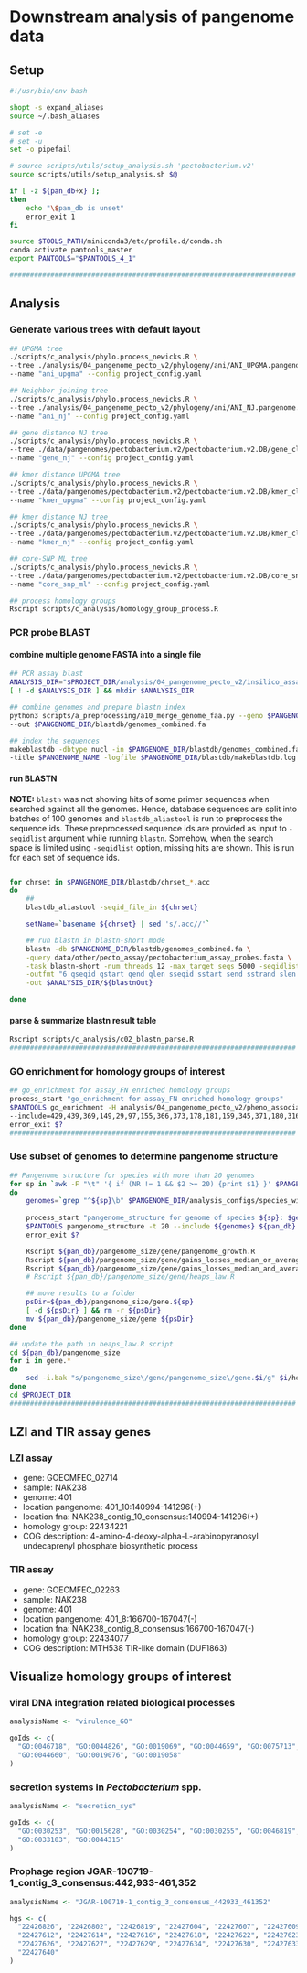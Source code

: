 # Downstream analysis of pangenome data

## Setup

``` bash
#!/usr/bin/env bash

shopt -s expand_aliases
source ~/.bash_aliases

# set -e
# set -u
set -o pipefail

# source scripts/utils/setup_analysis.sh 'pectobacterium.v2'
source scripts/utils/setup_analysis.sh $@

if [ -z ${pan_db+x} ];
then
    echo "\$pan_db is unset"
    error_exit 1
fi

source $TOOLS_PATH/miniconda3/etc/profile.d/conda.sh
conda activate pantools_master
export PANTOOLS="$PANTOOLS_4_1"

######################################################################
```

## Analysis

### Generate various trees with default layout

``` bash
## UPGMA tree
./scripts/c_analysis/phylo.process_newicks.R \
--tree ./analysis/04_pangenome_pecto_v2/phylogeny/ani/ANI_UPGMA.pangenome.newick \
--name "ani_upgma" --config project_config.yaml

## Neighbor joining tree
./scripts/c_analysis/phylo.process_newicks.R \
--tree ./analysis/04_pangenome_pecto_v2/phylogeny/ani/ANI_NJ.pangenome.newick \
--name "ani_nj" --config project_config.yaml

## gene distance NJ tree
./scripts/c_analysis/phylo.process_newicks.R \
--tree ./data/pangenomes/pectobacterium.v2/pectobacterium.v2.DB/gene_classification.100.0/gene_distance.tree \
--name "gene_nj" --config project_config.yaml

## kmer distance UPGMA tree
./scripts/c_analysis/phylo.process_newicks.R \
--tree ./data/pangenomes/pectobacterium.v2/pectobacterium.v2.DB/kmer_classification.100.0/kmer.upgma.newick \
--name "kmer_upgma" --config project_config.yaml

## kmer distance NJ tree
./scripts/c_analysis/phylo.process_newicks.R \
--tree ./data/pangenomes/pectobacterium.v2/pectobacterium.v2.DB/kmer_classification.100.0/kmer.nj.newick \
--name "kmer_nj" --config project_config.yaml

## core-SNP ML tree
./scripts/c_analysis/phylo.process_newicks.R \
--tree ./data/pangenomes/pectobacterium.v2/pectobacterium.v2.DB/core_snp_tree/informative.fasta.treefile \
--name "core_snp_ml" --config project_config.yaml

## process homology groups
Rscript scripts/c_analysis/homology_group_process.R 

```

### PCR probe BLAST

#### combine multiple genome FASTA into a single file

``` bash
## PCR assay blast
ANALYSIS_DIR="$PROJECT_DIR/analysis/04_pangenome_pecto_v2/insilico_assay"
[ ! -d $ANALYSIS_DIR ] && mkdir $ANALYSIS_DIR

## combine genomes and prepare blastn index
python3 scripts/a_preprocessing/a10_merge_genome_faa.py --geno $PANGENOME_DIR/genomes_fa.list \
--out $PANGENOME_DIR/blastdb/genomes_combined.fa

## index the sequences
makeblastdb -dbtype nucl -in $PANGENOME_DIR/blastdb/genomes_combined.fa -parse_seqids \
-title $PANGENOME_NAME -logfile $PANGENOME_DIR/blastdb/makeblastdb.log

```

#### run BLASTN

**NOTE:**
`blastn` was not showing hits of some primer sequences when searched against all the genomes. Hence, database sequences are split into batches of 100 genomes and `blastdb_aliastool` is run to preprocess the sequence ids. These preprocessed sequence ids are provided as input to `-seqidlist` argument while running `blastn`. Somehow, when the search space is limited using `-seqidlist` option, missing hits are shown. This is run for each set of sequence ids.

``` bash

for chrset in $PANGENOME_DIR/blastdb/chrset_*.acc
do
    ##
    blastdb_aliastool -seqid_file_in ${chrset}

    setName=`basename ${chrset} | sed 's/.acc//'`

    ## run blastn in blastn-short mode
    blastn -db $PANGENOME_DIR/blastdb/genomes_combined.fa \
    -query data/other/pecto_assay/pectobacterium_assay_probes.fasta \
    -task blastn-short -num_threads 12 -max_target_seqs 5000 -seqidlist ${chrset}.bsl \
    -outfmt "6 qseqid qstart qend qlen sseqid sstart send sstrand slen pident length mismatch qcovs gapopen evalue bitscore" \
    -out $ANALYSIS_DIR/${blastnOut}

done

```

#### parse & summarize blastn result table

``` bash
Rscript scripts/c_analysis/c02_blastn_parse.R
######################################################################
```

### GO enrichment for homology groups of interest

``` bash
## go_enrichment for assay_FN enriched homology groups
process_start "go_enrichment for assay_FN enriched homology groups"
$PANTOOLS go_enrichment -H analysis/04_pangenome_pecto_v2/pheno_association/specific_hgs.assay_FN.txt \
--include=429,439,369,149,29,97,155,366,373,178,181,159,345,371,180,316,414,360,166,243,147,152,173,170,416,433,157,417,191,390,136,419,142,410,146,317,145,194,426,240,340,367,357,364,359,372,358,342,370,196,24,353,52,134,179,187,188,195,192,401,402,413,154,214,153,144,165,176,140,168,156,13,148,163,164,162,418,172,297,302,63,190,415,169,171,167,174,189,193,411,397,398,405,409,412,403,408,399,404,407,175,400,406,158,161,138,60,337,242,368,74,427,308,438,299,391,182,185,236,177,42,43,263,307,379,356,380,141,341,64,352,111,115,114,108,109,99,137 ${pan_db} 
error_exit $?
######################################################################
```

### Use subset of genomes to determine pangenome structure

``` bash
## Pangenome structure for species with more than 20 genomes
for sp in `awk -F "\t" '{ if (NR != 1 && $2 >= 20) {print $1} }' $PANGENOME_DIR/analysis_configs/species_wise_genomes.tab`
do
    genomes=`grep "^${sp}\b" $PANGENOME_DIR/analysis_configs/species_wise_genomes.tab | cut -f3`
    
    process_start "pangenome_structure for genome of species ${sp}: $genomes"
    $PANTOOLS pangenome_structure -t 20 --include ${genomes} ${pan_db}
    error_exit $?

    Rscript ${pan_db}/pangenome_size/gene/pangenome_growth.R
    Rscript ${pan_db}/pangenome_size/gene/gains_losses_median_or_average.R
    Rscript ${pan_db}/pangenome_size/gene/gains_losses_median_and_average.R
    # Rscript ${pan_db}/pangenome_size/gene/heaps_law.R

    ## move results to a folder
    psDir=${pan_db}/pangenome_size/gene.${sp}
    [ -d ${psDir} ] && rm -r ${psDir}
    mv ${pan_db}/pangenome_size/gene ${psDir}
done

## update the path in heaps_law.R script
cd ${pan_db}/pangenome_size
for i in gene.*
do
    sed -i.bak "s/pangenome_size\/gene/pangenome_size\/gene.$i/g" $i/heaps_law.R
done
cd $PROJECT_DIR
######################################################################
```

## LZI and TIR assay genes

### LZI assay

- gene: GOECMFEC_02714
- sample: NAK238
- genome: 401
- location pangenome: 401_10:140994-141296(+)
- location fna: NAK238_contig_10_consensus:140994-141296(+)
- homology group: 22434221
- COG description: 4-amino-4-deoxy-alpha-L-arabinopyranosyl undecaprenyl phosphate biosynthetic process

### TIR assay

- gene: GOECMFEC_02263
- sample: NAK238
- genome: 401
- location pangenome: 401_8:166700-167047(-)
- location fna: NAK238_contig_8_consensus:166700-167047(-)
- homology group: 22434077
- COG description: MTH538 TIR-like domain (DUF1863)


## Visualize homology groups of interest

### viral DNA integration related biological processes

```r
analysisName <- "virulence_GO"

goIds <- c(
  "GO:0046718", "GO:0044826", "GO:0019069", "GO:0044659", "GO:0075713",
  "GO:0044660", "GO:0019076", "GO:0019058"
)
```

### secretion systems in *Pectobacterium* spp.

```r
analysisName <- "secretion_sys"

goIds <- c(
  "GO:0030253", "GO:0015628", "GO:0030254", "GO:0030255", "GO:0046819",
  "GO:0033103", "GO:0044315"
)
```


### Prophage region JGAR-100719-1_contig_3_consensus:442,933-461,352

```r
analysisName <- "JGAR-100719-1_contig_3_consensus_442933_461352"

hgs <- c(
  "22426826", "22426802", "22426819", "22427604", "22427607", "22427609", "22427610",
  "22427612", "22427614", "22427616", "22427618", "22427622", "22427623", "22427625",
  "22427626", "22427627", "22427629", "22427634", "22427630", "22427633", "22427636",
  "22427640"
)
```
